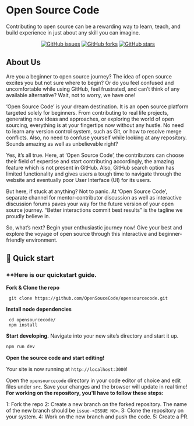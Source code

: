 # Open Source Code 

Contributing to open source can be a rewarding way to learn, teach, and build experience in just about any skill you can imagine.

<p align="center">
   <a href="https://github.com/OpenSouceCode/opensourcecode/issues"><img alt="GitHub issues" src="https://img.shields.io/github/issues/OpenSouceCode/opensourcecode"></a>
   <a href="https://github.com/fnplus/footsteps-app/network"><img alt="GitHub forks" src="https://img.shields.io/github/forks/OpenSouceCode/opensourcecode"></a>
   <a href="https://github.com/fnplus/footsteps-app/stargazers"><img alt="GitHub stars" src="https://img.shields.io/github/stars/OpenSouceCode/opensourcecode"></a>
</p>

## About Us

Are you a beginner to open source journey? The idea of open source
excites you but not sure where to begin? Or do you feel confused and
uncomfortable while using GitHub, feel frustrated, and can’t think of any
available alternative? Wait, not to worry, we have one!

‘Open Source Code’ is your dream destination. It is an open source
platform targeted solely for beginners. From contributing to real life
projects, generating new ideas and approaches, or exploring the world
of open sourcing, everything is at your fingertips now without any hustle.
No need to learn any version control system, such as Git, or how to
resolve merge conflicts. Also, no need to confuse yourself while looking
at any repository. Sounds amazing as well as unbelievable right?

Yes, it’s all true. Here, at ‘Open Source Code’, the contributors can
choose their field of expertise and start contributing accordingly, the
amazing feature which is not present in GitHub. Also, GitHub search
option has limited functionality and gives users a tough time to navigate
through the website and eventually poor User Interface (UI) for its users.

But here, if stuck at anything? Not to panic. At ‘Open Source Code’,
separate channel for mentor-contributor discussion as well as interactive
discussion forums paves your way for the future version of your open
source journey. “Better interactions commit best results” is the tagline we
proudly believe in.

So, what’s next? Begin your enthusiastic journey now! Give your best
and explore the voyage of open source through this interactive and
beginner-friendly environment.

## 🚀 Quick start

### **Here is our quickstart guide.

**Fork & Clone the repo**

```shell
 git clone https://github.com/OpenSouceCode/opensourcecode.git
 ```
 **Install node dependencies**
 ```shell
  cd opensourcecode/
  npm install
  ```
   
**Start developing.**
Navigate into your new site’s directory and start it up.

   ```sh
   npm run dev 
   ```
**Open the source code and start editing!**

   Your site is now running at `http://localhost:3000`!
   
Open the `opensourcecode` directory in your code editor of choice and edit files under `src`. Save your changes and the browser will update in real time!
**For working on the repository, you'll have to follow these steps:**

1: Fork the repo
2: Create a new branch on the forked repository. The name of the new branch should be `issue-<ISSUE NO>`.
3: Clone the repository on your system.
4: Work on the new branch and push the code.
5: Create a PR.
